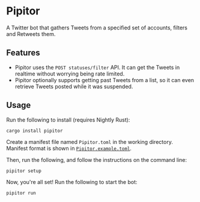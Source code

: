 # Pipitor

A Twitter bot that gathers Tweets from a specified set of accounts, filters and Retweets them.

## Features

- Pipitor uses the `POST statuses/filter` API. It can get the Tweets in realtime without worrying being rate limited.
- Pipitor optionally supports getting past Tweets from a list, so it can even retrieve Tweets posted while it was suspended.

## Usage

Run the following to install (requires Nightly Rust):

```shell
cargo install pipitor
```

Create a manifest file named `Pipitor.toml` in the working directory.
Manifest format is shown in [`Pipitor.example.toml`](Pipitor.example.toml).

Then, run the following, and follow the instructions on the command line:

```shell
pipitor setup
```

Now, you're all set! Run the following to start the bot:

```shell
pipitor run
```
